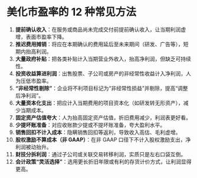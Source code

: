 # 美化市盈率的 12 种常见方法

1. **提前确认收入**：在服务或商品尚未完成交付前提前确认收入，让当期利润虚增，表面市盈率下降。
2. **推迟费用摊销**：将应在本期确认的费用延后至未来期间（研发、广告等），短期内抬高利润。
3. **大量政府补贴**：把各类补贴计入当期营业外收入，抬高净利润，但缺乏可持续性。
4. **投资收益算进利润**：出售股票、子公司或房产的非经常性收益计入净利润，人为压低市盈率。
5. **“非经常性剔除”**：企业将不利项目标记为“非经常性损益”并剔除，提高“调整后净利润”。
6. **大量资本化支出**：把应计入当期费用的项目资本化（如研发转无形资产），减少当期成本。
7. **固定资产估值夸大**：人为抬高固定资产估值，折旧费用减少，利润表更好看。
8. **少提坏账准备**：对应收账款少提或不提坏账准备，夸大盈利水平。
9. **销售回扣不计入成本**：隐瞒销售回扣等返利，导致收入高估、毛利虚增。
10. **股权激励不算成本（非 GAAP）**：在非 GAAP 口径下不计入股权激励支出，净利润被动抬升。
11. **财技分拆利润**：通过子公司或关联交易转移利润，实质只是左右口袋互倒。
12. **会计政策“灵活选择”**：选用更长折旧年限或有利的存货计价方式，让利润显得更高。
